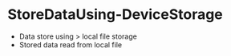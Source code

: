 # StoreDataUsing-DeviceStorage
- Data store using > local file storage
- Stored data read from local file
